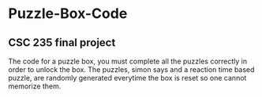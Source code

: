 # Puzzle-Box-Code
CSC 235 final project
-
The code for a puzzle box, you must complete all the puzzles correctly in order to unlock the box. The puzzles, simon says and a reaction time based puzzle, are randomly generated everytime the box is reset so one cannot memorize them.
